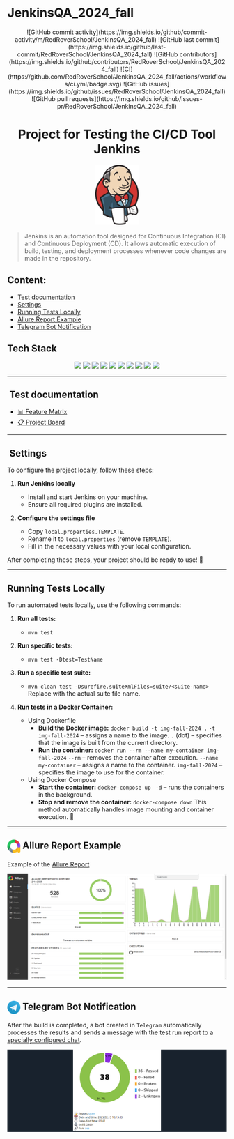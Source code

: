 # JenkinsQA_2024_fall
<p align="center">
    ![GitHub commit activity](https://img.shields.io/github/commit-activity/m/RedRoverSchool/JenkinsQA_2024_fall)
    ![GitHub last commit](https://img.shields.io/github/last-commit/RedRoverSchool/JenkinsQA_2024_fall)
    ![GitHub contributors](https://img.shields.io/github/contributors/RedRoverSchool/JenkinsQA_2024_fall)
    ![CI](https://github.com/RedRoverSchool/JenkinsQA_2024_fall/actions/workflows/ci.yml/badge.svg)
    ![GitHub issues](https://img.shields.io/github/issues/RedRoverSchool/JenkinsQA_2024_fall)
    ![GitHub pull requests](https://img.shields.io/github/issues-pr/RedRoverSchool/JenkinsQA_2024_fall)
</p>
<h1 align="center">Project for Testing the CI/CD Tool Jenkins</h1>
<p align="center">
  <img src="media/jenkins.svg" alt="Jenkins logo" width="100"/>
</p>

> Jenkins is an automation tool designed for Continuous Integration (CI) and Continuous Deployment (CD). It allows automatic execution of build, testing, and deployment processes whenever code changes are made in the repository.

##  Content:

- <a href="#cases"> Test documentation</a>
- <a href="#settings"> Settings</a>
- <a href="#autotests"> Running Tests Locally</a>
- <a href="#allureReport"> Allure Report Example</a>
- <a href="#tg"> Telegram Bot Notification</a>

## Tech Stack

<p align="center">
  <img src="https://img.shields.io/badge/Java-ED8B00?style=for-the-badge&logo=java&logoColor=white"/>
  <img src="https://img.shields.io/badge/TestNG-FF8C00?style=for-the-badge&logo=testng&logoColor=white"/>
  <img src="https://img.shields.io/badge/Selenium-43B02A?style=for-the-badge&logo=selenium&logoColor=white"/>
  <img src="https://img.shields.io/badge/RestAssured-6DB33F?style=for-the-badge"/>
  <img src="https://img.shields.io/badge/WireMock-FF4154?style=for-the-badge"/>
  <img src="https://img.shields.io/badge/HTTP-005571?style=for-the-badge&logo=http&logoColor=white"/>
  <img src="https://img.shields.io/badge/Cucumber-23D96C?style=for-the-badge&logo=cucumber&logoColor=white"/>
  <img src="https://img.shields.io/badge/Docker-2496ED?style=for-the-badge&logo=docker&logoColor=white"/>
  <img src="https://img.shields.io/badge/Allure-EB5A5A?style=for-the-badge"/>
  <img src="https://img.shields.io/badge/Maven-C71A36?style=for-the-badge&logo=apachemaven&logoColor=white"/>
</p>

____
<a id="cases"></a>
## ️ Test documentation

- [📊 Feature Matrix](https://docs.google.com/spreadsheets/d/11v5GXk0FmRQh8te88jC_ygIHz88kpFgUvTIgDxOT1ZY/edit?gid=1912652394)
- [📋 Project Board](https://github.com/orgs/RedRoverSchool/projects/3)

____
<a id="settings"></a>
## ️ Settings

To configure the project locally, follow these steps:

1. **Run Jenkins locally**
    - Install and start Jenkins on your machine.
    - Ensure all required plugins are installed.

2. **Configure the settings file**
    - Copy `local.properties.TEMPLATE`.
    - Rename it to `local.properties` (remove `TEMPLATE`).
    - Fill in the necessary values with your local configuration.

After completing these steps, your project should be ready to use! 🚀

____
<a id="autotests"></a>
## Running Tests Locally

To run automated tests locally, use the following commands:

1. **Run all tests:**
      - ```mvn test```

2. **Run specific tests:**
      - ```mvn test -Dtest=TestName```

3. **Run a specific test suite:**
      - ```mvn clean test -Dsurefire.suiteXmlFiles=suite/<suite-name>```
      Replace <suite-name> with the actual suite file name.

4. **Run tests in a Docker Container:**
   - Using Dockerfile
     - **Build the Docker image:**
     `docker build -t img-fall-2024 .`
     `-t img-fall-2024` – assigns a name to the image.
     `.` (dot) – specifies that the image is built from the current directory.
     - **Run the container:**
     `docker run --rm --name my-container img-fall-2024` 
     `--rm` – removes the container after execution.
     `--name my-container` – assigns a name to the container.
     `img-fall-2024` – specifies the image to use for the container.
   - Using Docker Compose
     - **Start the container:**
     `docker-compose up `
     `-d` – runs the containers in the background.
     - **Stop and remove the container:**
     `docker-compose down`
This method automatically handles image mounting and container execution. 🚀

____
<a id="allureReport"></a>
## <img width="30" style="vertical-align:middle" title="Allure Report" src="media/allure.svg"> Allure Report Example

Example of the [Allure Report](https://redroverschool.github.io/JenkinsQA_2024_fall/2812/)

<p align="center">
  <img title="Allure Report" src="media/allure-report.png">
</p>

____
<a id="tg"></a>
## <img width="30" style="vertical-align:middle" title="Telegram" src="media/telegram.svg"> Telegram Bot Notification

After the build is completed, a bot created in <code>Telegram</code> automatically processes the results and sends a message with the test run report to a [specially configured chat](https://t.me/team_jenkins_2024_fall).

<div style="background-color: #18222d">
<p align="center">
<img width="40%" title="Telegram Notifications" src="media/tg-report.png">
</p>
</div>
